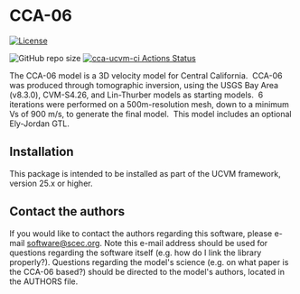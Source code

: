 # CCA-06

[![License](https://img.shields.io/badge/License-BSD_3--Clause-blue.svg)](https://opensource.org/licenses/BSD-3-Clause)

![GitHub repo size](https://img.shields.io/github/repo-size/sceccode/cca)
[![cca-ucvm-ci Actions Status](https://github.com/SCECcode/cca/workflows/cca-ucvm-ci/badge.svg)](https://github.com/SCECcode/cca/actions)

The CCA-06 model is a 3D velocity model for Central California.  CCA-06 was produced through 
tomographic inversion, using the USGS Bay Area (v8.3.0), CVM-S4.26, and Lin-Thurber models as 
starting models.  6 iterations were performed on a 500m-resolution mesh, down to a minimum Vs 
of 900 m/s, to generate the final model.  This model includes an optional Ely-Jordan GTL.

## Installation

This package is intended to be installed as part of the UCVM framework,
version 25.x or higher. 

## Contact the authors

If you would like to contact the authors regarding this software,
please e-mail software@scec.org. Note this e-mail address should
be used for questions regarding the software itself (e.g. how
do I link the library properly?). Questions regarding the model's
science (e.g. on what paper is the CCA-06 based?) should be directed
to the model's authors, located in the AUTHORS file.

